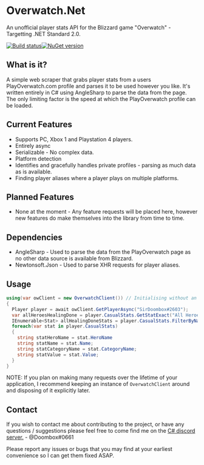 # Overwatch.Net

An unofficial player stats API for the Blizzard game "Overwatch" - Targetting .NET Standard 2.0.

[![Build status](https://ci.appveyor.com/api/projects/status/github/sirdoombox/overwatch.net?svg=true)](https://ci.appveyor.com/project/sirdoombox/overwatch-net)[![NuGet version](https://badge.fury.io/nu/Overwatch.Net.svg)](https://badge.fury.io/nu/Overwatch.Net)

## What is it?

A simple web scraper that grabs player stats from a users PlayOverwatch.com profile and parses it to be used however you like. It's written entirely in C# using AngleSharp to parse the data from the page. The only limiting factor is the speed at which the PlayOverwatch profile can be loaded.

## Current Features
* Supports PC, Xbox 1 and Playstation 4 players.
* Entirely async
* Serializable - No complex data.
* Platform detection
* Identifies and gracefully handles private profiles - parsing as much data as is available.
* Finding player aliases where a player plays on multiple platforms.

## Planned Features
* None at the moment - Any feature requests will be placed here, however new features do make themselves into the library from time to time.

## Dependencies
* AngleSharp - Used to parse the data from the PlayOverwatch page as no other data source is available from Blizzard.
* Newtonsoft.Json - Used to parse XHR requests for player aliases.

## Usage
```csharp
using(var owClient = new OverwatchClient()) // Initialising without an "OverwatchConfig" will use the Default config.
{
  Player player = await owClient.GetPlayerAsync("SirDoombox#2603");
  var allHeroesHealingDone = player.CasualStats.GetStatExact("All Heroes", "Assists", "Healing Done");
  IEnumerable<Stat> allHealingDoneStats = player.CasualStats.FilterByName("Healing Done");
  foreach(var stat in player.CasualStats)
  {
    string statHeroName = stat.HeroName
    string statName = stat.Name;
    string statCategoryName = stat.CategoryName;
    string statValue = stat.Value;
  }
}
```
NOTE: If you plan on making many requests over the lifetime of your application, I recommend keeping an instance of `OverwatchClient` around and disposing of it explicitly later.

## Contact
If you wish to contact me about contributing to the project, or have any questions / suggestions please feel free to come find me on the [C# discord server.](https://discord.gg/0np62rq4o8GnQO9l "C# Discord") - @Doombox#0661

Please report any issues or bugs that you may find at your earliest convenience so I can get them fixed ASAP.
